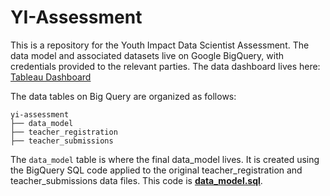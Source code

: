 # YI-Assessment

This is a repository for the Youth Impact Data Scientist Assessment. The data model and associated datasets live on Google BigQuery, with credentials provided to the relevant parties. The data dashboard lives here: [Tableau Dashboard](https://public.tableau.com/views/YI_Assessment/Tutorial?:language=en-US&publish=yes&:sid=&:redirect=auth&:display_count=n&:origin=viz_share_link)

The data tables on Big Query are organized as follows:
```
yi-assessment
├── data_model
├── teacher_registration
├── teacher_submissions
```
The ```data_model``` table is where the final data_model lives. It is created using the BigQuery SQL code applied to the original teacher_registration and teacher_submissions data files. This code is [**data_model.sql**](https://github.com/LeosonH/YI-Assessment/blob/main/data_model.sql).
